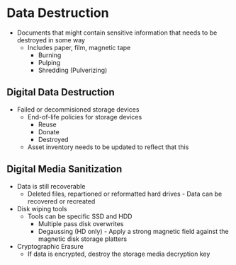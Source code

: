 # Data Destruction

- Documents that might contain sensitive information that needs to be destroyed in some way
    - Includes paper, film, magnetic tape   
        - Burning
        - Pulping
        - Shredding (Pulverizing)

## Digital Data Destruction
- Failed or decommisioned storage devices
    - End-of-life policies for storage devices
        - Reuse
        - Donate
        - Destroyed
    - Asset inventory needs to be updated to reflect that this

## Digital Media Sanitization
- Data is still recoverable 
    - Deleted files, repartioned or reformatted hard drives - Data can be recovered or recreated
- Disk wiping tools
    - Tools can be specific SSD and HDD
        - Multiple pass disk overwrites
        - Degaussing (HD only) - Apply a strong magnetic field against the magnetic disk storage platters
- Cryptographic Erasure
    - If data is encrypted, destroy the storage media decryption key
    


